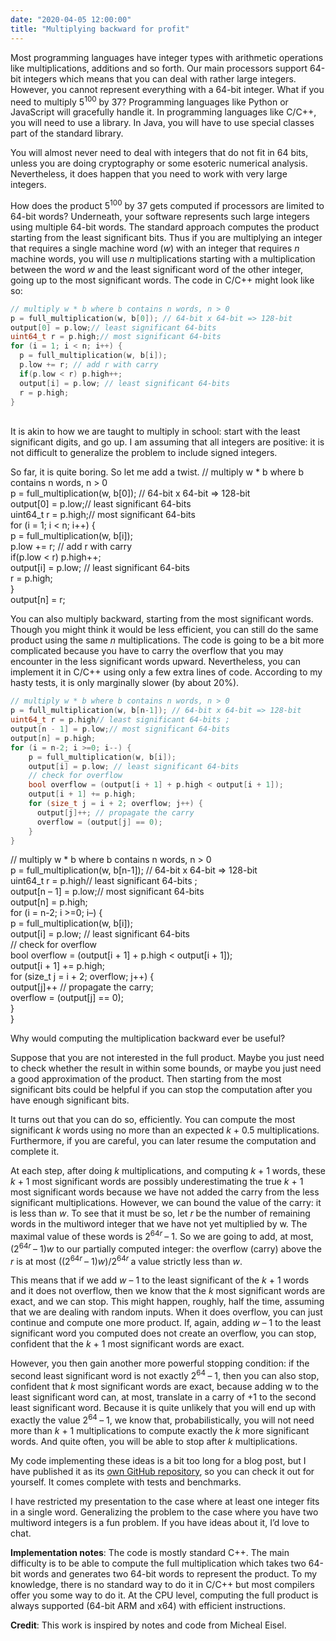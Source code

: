 ```yaml
---
date: "2020-04-05 12:00:00"
title: "Multiplying backward for profit"
---
```




Most programming languages have integer types with arithmetic operations like multiplications, additions and so forth. Our main processors support 64-bit integers which means that you can deal with rather large integers. However, you cannot represent everything with a 64-bit integer. What if you need to multiply 5<sup>100</sup> by 37? Programming languages like Python or JavaScript will gracefully handle it. In programming languages like C/C++, you will need to use a library. In Java, you will have to use special classes part of the standard library.

You will almost never need to deal with integers that do not fit in 64 bits, unless you are doing cryptography or some esoteric numerical analysis. Nevertheless, it does happen that you need to work with very large integers.

How does the product 5<sup>100</sup> by 37 gets computed if processors are limited to 64-bit words? Underneath, your software represents such large integers using multiple 64-bit words. The standard approach computes the product starting from the least significant bits. Thus if you are multiplying an integer that requires a single machine word (<em>w</em>) with an integer that requires _n_ machine words, you will use _n_ multiplications starting with a multiplication between the word _w_ and the least significant word of the other integer, going up to the most significant words. The code in C/C++ might look like so:
```C
// multiply w * b where b contains n words, n > 0
p = full_multiplication(w, b[0]); // 64-bit x 64-bit => 128-bit
output[0] = p.low;// least significant 64-bits
uint64_t r = p.high;// most significant 64-bits
for (i = 1; i < n; i++) {
  p = full_multiplication(w, b[i]);
  p.low += r; // add r with carry
  if(p.low < r) p.high++;
  output[i] = p.low; // least significant 64-bits
  r = p.high;
}
```


<br/>
It is akin to how we are taught to multiply in school: start with the least significant digits, and go up. I am assuming that all integers are positive: it is not difficult to generalize the problem to include signed integers.

So far, it is quite boring. So let me add a twist.
// multiply w * b where b contains n words, n &gt; 0<br/>
p = full_multiplication(w, b[0]); // 64-bit x 64-bit =&gt; 128-bit<br/>
output[0] = p.low;// least significant 64-bits<br/>
uint64_t r = p.high;// most significant 64-bits<br/>
for (i = 1; i &lt; n; i++) {<br/>
p = full_multiplication(w, b[i]);<br/>
p.low += r; // add r with carry<br/>
if(p.low &lt; r) p.high++;<br/>
output[i] = p.low; // least significant 64-bits<br/>
r = p.high;<br/>
}<br/>
output[n] = r;

You can also multiply backward, starting from the most significant words. Though you might think it would be less efficient, you can still do the same product using the same _n_ multiplications. The code is going to be a bit more complicated because you have to carry the overflow that you may encounter in the less significant words upward. Nevertheless, you can implement it in C/C++ using only a few extra lines of code. According to my hasty tests, it is only marginally slower (by about 20%).
```C
// multiply w * b where b contains n words, n > 0
p = full_multiplication(w, b[n-1]); // 64-bit x 64-bit => 128-bit
uint64_t r = p.high// least significant 64-bits ;
output[n - 1] = p.low;// most significant 64-bits
output[n] = p.high; 
for (i = n-2; i >=0; i--) {
    p = full_multiplication(w, b[i]);
    output[i] = p.low; // least significant 64-bits 
    // check for overflow
    bool overflow = (output[i + 1] + p.high < output[i + 1]);
    output[i + 1] += p.high;
    for (size_t j = i + 2; overflow; j++) {
      output[j]++; // propagate the carry
      overflow = (output[j] == 0);
    }
}
```

// multiply w * b where b contains n words, n &gt; 0<br/>
p = full_multiplication(w, b[n-1]); // 64-bit x 64-bit =&gt; 128-bit<br/>
uint64_t r = p.high// least significant 64-bits ;<br/>
output[n &#8211; 1] = p.low;// most significant 64-bits<br/>
output[n] = p.high;<br/>
for (i = n-2; i &gt;=0; i&#8211;) {<br/>
p = full_multiplication(w, b[i]);<br/>
output[i] = p.low; // least significant 64-bits<br/>
// check for overflow<br/>
bool overflow = (output[i + 1] + p.high &lt; output[i + 1]);<br/>
output[i + 1] += p.high;<br/>
for (size_t j = i + 2; overflow; j++) {<br/>
output[j]++ // propagate the carry;<br/>
overflow = (output[j] == 0);<br/>
}<br/>
}

Why would computing the multiplication backward ever be useful?

Suppose that you are not interested in the full product. Maybe you just need to check whether the result in within some bounds, or maybe you just need a good approximation of the product. Then starting from the most significant bits could be helpful if you can stop the computation after you have enough significant bits.

It turns out that you can do so, efficiently. You can compute the most significant _k_ words using no more than an expected <em>k </em>+ 0.5 multiplications. Furthermore, if you are careful, you can later resume the computation and complete it.

At each step, after doing _k_ multiplications, and computing _k_ + 1 words, these _k_ + 1 most significant words are possibly underestimating the true _k_ + 1 most significant words because we have not added the carry from the less significant multiplications. However, we can bound the value of the carry: it is less than <em>w</em>. To see that it must be so, let _r_ be the number of remaining words in the multiword integer that we have not yet multiplied by w. The maximal value of these words is 2<sup>64<em>r</em> </sup>&#8211; 1. So we are going to add, at most, (2<sup>64<em>r</em> </sup>&#8211; 1)<em>w</em> to our partially computed integer: the overflow (carry) above the _r_ is at most ((2<sup>64<em>r</em> </sup>&#8211; 1)<em>w</em>)/2<sup>64<em>r </em></sup>a value strictly less than <em>w</em>.

This means that if we add _w_ &#8211; 1 to the least significant of the _k_ + 1 words and it does not overflow, then we know that the _k_ most significant words are exact, and we can stop. This might happen, roughly, half the time, assuming that we are dealing with random inputs. When it does overflow, you can just continue and compute one more product. If, again, adding _w_ &#8211; 1 to the least significant word you computed does not create an overflow, you can stop, confident that the <em>k </em>+ 1 most significant words are exact.

However, you then gain another more powerful stopping condition: if the second least significant word is not exactly 2<sup>64 </sup>&#8211; 1, then you can also stop, confident that _k_ most significant words are exact, because adding w to the least significant word can, at most, translate in a carry of +1 to the second least significant word. Because it is quite unlikely that you will end up with exactly the value 2<sup>64 </sup>&#8211; 1, we know that, probabilistically, you will not need more than _k_ + 1 multiplications to compute exactly the _k_ more significant words. And quite often, you will be able to stop after _k_ multiplications.

My code implementing these ideas is a bit too long for a blog post, but I have published it as its [own GitHub repository](https://github.com/lemire/backward_multiplication), so you can check it out for yourself. It comes complete with tests and benchmarks.

I have restricted my presentation to the case where at least one integer fits in a single word. Generalizing the problem to the case where you have two multiword integers is a fun problem. If you have ideas about it, I&rsquo;d love to chat.

__Implementation notes__: The code is mostly standard C++. The main difficulty is to be able to compute the full multiplication which takes two 64-bit words and generates two 64-bit words to represent the product. To my knowledge, there is no standard way to do it in C/C++ but most compilers offer you some way to do it. At the CPU level, computing the full product is always supported (64-bit ARM and x64) with efficient instructions.

__Credit__: This work is inspired by notes and code from Micheal Eisel.

